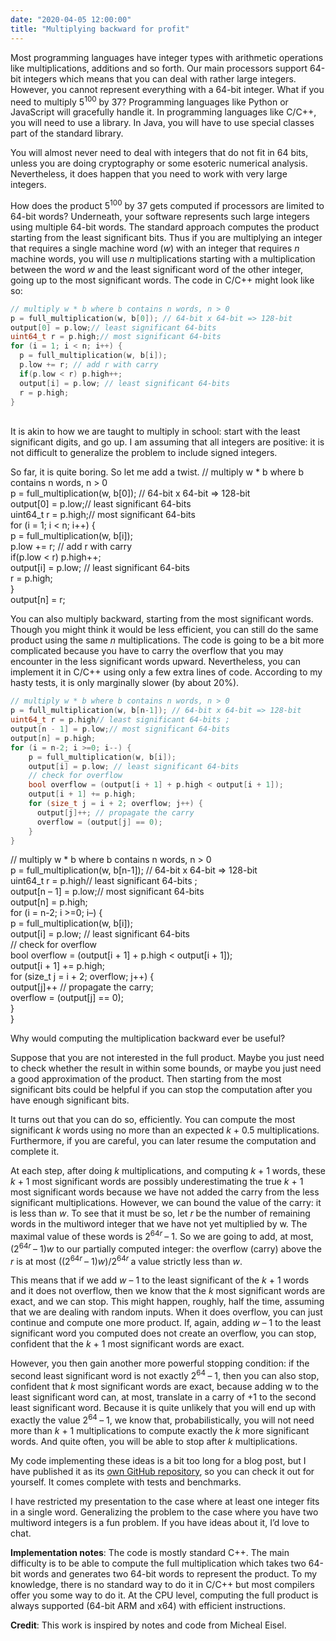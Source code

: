 ```yaml
---
date: "2020-04-05 12:00:00"
title: "Multiplying backward for profit"
---
```




Most programming languages have integer types with arithmetic operations like multiplications, additions and so forth. Our main processors support 64-bit integers which means that you can deal with rather large integers. However, you cannot represent everything with a 64-bit integer. What if you need to multiply 5<sup>100</sup> by 37? Programming languages like Python or JavaScript will gracefully handle it. In programming languages like C/C++, you will need to use a library. In Java, you will have to use special classes part of the standard library.

You will almost never need to deal with integers that do not fit in 64 bits, unless you are doing cryptography or some esoteric numerical analysis. Nevertheless, it does happen that you need to work with very large integers.

How does the product 5<sup>100</sup> by 37 gets computed if processors are limited to 64-bit words? Underneath, your software represents such large integers using multiple 64-bit words. The standard approach computes the product starting from the least significant bits. Thus if you are multiplying an integer that requires a single machine word (<em>w</em>) with an integer that requires _n_ machine words, you will use _n_ multiplications starting with a multiplication between the word _w_ and the least significant word of the other integer, going up to the most significant words. The code in C/C++ might look like so:
```C
// multiply w * b where b contains n words, n > 0
p = full_multiplication(w, b[0]); // 64-bit x 64-bit => 128-bit
output[0] = p.low;// least significant 64-bits
uint64_t r = p.high;// most significant 64-bits
for (i = 1; i < n; i++) {
  p = full_multiplication(w, b[i]);
  p.low += r; // add r with carry
  if(p.low < r) p.high++;
  output[i] = p.low; // least significant 64-bits
  r = p.high;
}
```


<br/>
It is akin to how we are taught to multiply in school: start with the least significant digits, and go up. I am assuming that all integers are positive: it is not difficult to generalize the problem to include signed integers.

So far, it is quite boring. So let me add a twist.
// multiply w * b where b contains n words, n &gt; 0<br/>
p = full_multiplication(w, b[0]); // 64-bit x 64-bit =&gt; 128-bit<br/>
output[0] = p.low;// least significant 64-bits<br/>
uint64_t r = p.high;// most significant 64-bits<br/>
for (i = 1; i &lt; n; i++) {<br/>
p = full_multiplication(w, b[i]);<br/>
p.low += r; // add r with carry<br/>
if(p.low &lt; r) p.high++;<br/>
output[i] = p.low; // least significant 64-bits<br/>
r = p.high;<br/>
}<br/>
output[n] = r;

You can also multiply backward, starting from the most significant words. Though you might think it would be less efficient, you can still do the same product using the same _n_ multiplications. The code is going to be a bit more complicated because you have to carry the overflow that you may encounter in the less significant words upward. Nevertheless, you can implement it in C/C++ using only a few extra lines of code. According to my hasty tests, it is only marginally slower (by about 20%).
```C
// multiply w * b where b contains n words, n > 0
p = full_multiplication(w, b[n-1]); // 64-bit x 64-bit => 128-bit
uint64_t r = p.high// least significant 64-bits ;
output[n - 1] = p.low;// most significant 64-bits
output[n] = p.high; 
for (i = n-2; i >=0; i--) {
    p = full_multiplication(w, b[i]);
    output[i] = p.low; // least significant 64-bits 
    // check for overflow
    bool overflow = (output[i + 1] + p.high < output[i + 1]);
    output[i + 1] += p.high;
    for (size_t j = i + 2; overflow; j++) {
      output[j]++; // propagate the carry
      overflow = (output[j] == 0);
    }
}
```

// multiply w * b where b contains n words, n &gt; 0<br/>
p = full_multiplication(w, b[n-1]); // 64-bit x 64-bit =&gt; 128-bit<br/>
uint64_t r = p.high// least significant 64-bits ;<br/>
output[n &#8211; 1] = p.low;// most significant 64-bits<br/>
output[n] = p.high;<br/>
for (i = n-2; i &gt;=0; i&#8211;) {<br/>
p = full_multiplication(w, b[i]);<br/>
output[i] = p.low; // least significant 64-bits<br/>
// check for overflow<br/>
bool overflow = (output[i + 1] + p.high &lt; output[i + 1]);<br/>
output[i + 1] += p.high;<br/>
for (size_t j = i + 2; overflow; j++) {<br/>
output[j]++ // propagate the carry;<br/>
overflow = (output[j] == 0);<br/>
}<br/>
}

Why would computing the multiplication backward ever be useful?

Suppose that you are not interested in the full product. Maybe you just need to check whether the result in within some bounds, or maybe you just need a good approximation of the product. Then starting from the most significant bits could be helpful if you can stop the computation after you have enough significant bits.

It turns out that you can do so, efficiently. You can compute the most significant _k_ words using no more than an expected <em>k </em>+ 0.5 multiplications. Furthermore, if you are careful, you can later resume the computation and complete it.

At each step, after doing _k_ multiplications, and computing _k_ + 1 words, these _k_ + 1 most significant words are possibly underestimating the true _k_ + 1 most significant words because we have not added the carry from the less significant multiplications. However, we can bound the value of the carry: it is less than <em>w</em>. To see that it must be so, let _r_ be the number of remaining words in the multiword integer that we have not yet multiplied by w. The maximal value of these words is 2<sup>64<em>r</em> </sup>&#8211; 1. So we are going to add, at most, (2<sup>64<em>r</em> </sup>&#8211; 1)<em>w</em> to our partially computed integer: the overflow (carry) above the _r_ is at most ((2<sup>64<em>r</em> </sup>&#8211; 1)<em>w</em>)/2<sup>64<em>r </em></sup>a value strictly less than <em>w</em>.

This means that if we add _w_ &#8211; 1 to the least significant of the _k_ + 1 words and it does not overflow, then we know that the _k_ most significant words are exact, and we can stop. This might happen, roughly, half the time, assuming that we are dealing with random inputs. When it does overflow, you can just continue and compute one more product. If, again, adding _w_ &#8211; 1 to the least significant word you computed does not create an overflow, you can stop, confident that the <em>k </em>+ 1 most significant words are exact.

However, you then gain another more powerful stopping condition: if the second least significant word is not exactly 2<sup>64 </sup>&#8211; 1, then you can also stop, confident that _k_ most significant words are exact, because adding w to the least significant word can, at most, translate in a carry of +1 to the second least significant word. Because it is quite unlikely that you will end up with exactly the value 2<sup>64 </sup>&#8211; 1, we know that, probabilistically, you will not need more than _k_ + 1 multiplications to compute exactly the _k_ more significant words. And quite often, you will be able to stop after _k_ multiplications.

My code implementing these ideas is a bit too long for a blog post, but I have published it as its [own GitHub repository](https://github.com/lemire/backward_multiplication), so you can check it out for yourself. It comes complete with tests and benchmarks.

I have restricted my presentation to the case where at least one integer fits in a single word. Generalizing the problem to the case where you have two multiword integers is a fun problem. If you have ideas about it, I&rsquo;d love to chat.

__Implementation notes__: The code is mostly standard C++. The main difficulty is to be able to compute the full multiplication which takes two 64-bit words and generates two 64-bit words to represent the product. To my knowledge, there is no standard way to do it in C/C++ but most compilers offer you some way to do it. At the CPU level, computing the full product is always supported (64-bit ARM and x64) with efficient instructions.

__Credit__: This work is inspired by notes and code from Micheal Eisel.

